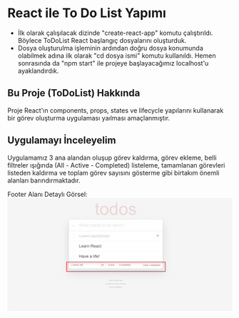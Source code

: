 # React ile To Do List Yapımı

- İlk olarak çalışılacak dizinde "create-react-app" komutu çalıştırıldı. Böylece ToDoList React başlangıç dosyalarını oluşturduk.
- Dosya oluşturulma işleminin ardından doğru dosya konumunda olabilmek adına ilk olarak "cd dosya ismi" komutu kullanıldı. Hemen sonrasında da "npm start" ile projeye başlayacağımız localhost'u ayaklandırdık.

## Bu Proje (ToDoList) Hakkında

Proje React'ın components, props, states ve lifecycle yapılarını kullanarak bir görev oluşturma uygulaması yaılması amaçlanmıştır.

## Uygulamayı İnceleyelim

Uygulamamız 3 ana alandan oluşup görev kaldırma, görev ekleme, belli filtreler ışığında (All - Active - Completed) listeleme, tamamlanan görevleri listeden kaldırma ve toplam görev sayısını gösterme gibi birtakım önemli alanları barındırmaktadır.

Footer Alanı Detaylı Görsel:
![Untitled](images/footer.png)
